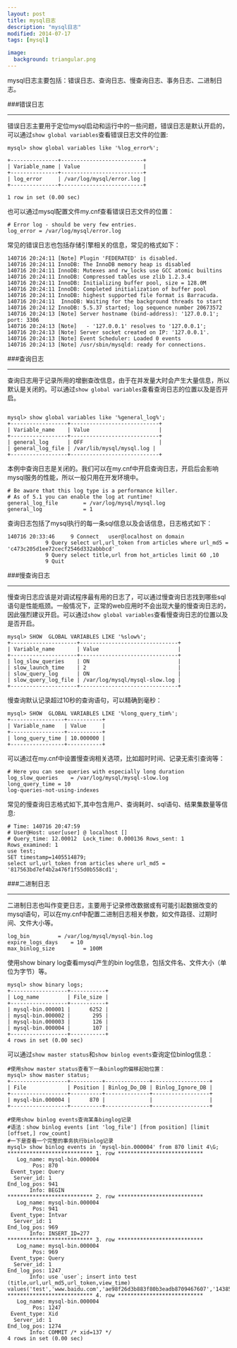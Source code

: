 ```yaml
---
layout: post
title: mysql日志
description: "mysql日志"
modified: 2014-07-17
tags: [mysql]

image:
  background: triangular.png
---
```


mysql日志主要包括：错误日志、查询日志、慢查询日志、事务日志、二进制日志。

###错误日志

---

错误日志主要用于定位mysql启动和运行中的一些问题，错误日志是默认开启的，可以通过`show global variables`查看错误日志文件的位置:

```
mysql> show global variables like '%log_error%';

+---------------+--------------------------+
| Variable_name | Value                    |
+---------------+--------------------------+
| log_error     | /var/log/mysql/error.log |
+---------------+--------------------------+

1 row in set (0.00 sec)
```

也可以通过mysql配置文件my.cnf查看错误日志文件的位置：

```
# Error log - should be very few entries.
log_error = /var/log/mysql/error.log
```

常见的错误日志也包括存储引擎相关的信息，常见的格式如下：

```
140716 20:24:11 [Note] Plugin 'FEDERATED' is disabled.
140716 20:24:11 InnoDB: The InnoDB memory heap is disabled
140716 20:24:11 InnoDB: Mutexes and rw_locks use GCC atomic builtins
140716 20:24:11 InnoDB: Compressed tables use zlib 1.2.3.4
140716 20:24:11 InnoDB: Initializing buffer pool, size = 128.0M
140716 20:24:11 InnoDB: Completed initialization of buffer pool
140716 20:24:11 InnoDB: highest supported file format is Barracuda.
140716 20:24:11  InnoDB: Waiting for the background threads to start
140716 20:24:12 InnoDB: 5.5.37 started; log sequence number 20673572
140716 20:24:13 [Note] Server hostname (bind-address): '127.0.0.1'; port: 3306
140716 20:24:13 [Note]   - '127.0.0.1' resolves to '127.0.0.1';
140716 20:24:13 [Note] Server socket created on IP: '127.0.0.1'.
140716 20:24:13 [Note] Event Scheduler: Loaded 0 events
140716 20:24:13 [Note] /usr/sbin/mysqld: ready for connections.
```


###查询日志

---

查询日志用于记录所用的增删查改信息，由于在并发量大时会产生大量信息，所以默认是关闭的。可以通过`show global variables`查看查询日志的位置以及是否开启。

```

mysql> show global variables like '%general_log%';
+------------------+----------------------------+
| Variable_name    | Value                      |
+------------------+----------------------------+
| general_log      | OFF                        |
| general_log_file | /var/lib/mysql/mysql.log |
+------------------+----------------------------+

```

本例中查询日志是关闭的。我们可以在my.cnf中开启查询日志，开启后会影响mysql服务的性能，所以一般只用在开发环境中。

```
# Be aware that this log type is a performance killer.
# As of 5.1 you can enable the log at runtime!
general_log_file        = /var/log/mysql/mysql.log
general_log             = 1

```

查询日志包括了mysql执行的每一条sql信息以及会话信息，日志格式如下：


```
140716 20:33:46     9 Connect   user@localhost on domain
            9 Query select url,url_token from articles where url_md5 = 'c473c205d1ee72cecf2546d332abbbcd'
            9 Query select title,url from hot_articles limit 60 ,10
            9 Quit
```

###慢查询日志

-----


慢查询日志应该是对调试程序最有用的日志了，可以通过慢查询日志找到哪些sql语句是性能瓶颈。一般情况下，正常的web应用时不会出现大量的慢查询日志的，因此强烈建议开启。可以通过`show global variables`查看慢查询日志的位置以及是否开启。

```
mysql> SHOW  GLOBAL VARIABLES LIKE '%slow%';               
+---------------------+-------------------------------+
| Variable_name       | Value                         |
+---------------------+-------------------------------+
| log_slow_queries    | ON                            |
| slow_launch_time    | 2                             |
| slow_query_log      | ON                            |
| slow_query_log_file | /var/log/mysql/mysql-slow.log |
+---------------------+-------------------------------+

```

慢查询默认记录超过10秒的查询语句，可以精确到毫秒：


```
mysql> SHOW  GLOBAL VARIABLES LIKE '%long_query_tim%';
+-----------------+-----------+
| Variable_name   | Value     |
+-----------------+-----------+
| long_query_time | 10.000000 |
+-----------------+-----------+
```

可以通过在my.cnf中设置慢查询相关选项，比如超时时间、记录无索引查询等：

```
# Here you can see queries with especially long duration
log_slow_queries    = /var/log/mysql/mysql-slow.log
long_query_time = 10
log-queries-not-using-indexes
```

常见的慢查询日志格式如下,其中包含用户、查询耗时、sql语句、结果集数量等信息:

```
# Time: 140716 20:47:59
# User@Host: user[user] @ localhost []
# Query_time: 12.00012  Lock_time: 0.000136 Rows_sent: 1  Rows_examined: 1
use test;
SET timestamp=1405514879;
select url,url_token from articles where url_md5 = '817563bd7ef4b2a476f1f55d0b558cd1';
```

###二进制日志

----

二进制日志也叫作变更日志，主要用于记录修改数据或有可能引起数据改变的mysql语句，可以在my.cnf中配置二进制日志相关参数，如文件路径、过期时间、文件大小等。

```
log_bin         = /var/log/mysql/mysql-bin.log
expire_logs_days    = 10
max_binlog_size         = 100M
```

使用show binary log查看mysql产生的bin log信息，包括文件名、文件大小（单位为字节）等。

```
mysql> show binary logs;
+------------------+-----------+
| Log_name         | File_size |
+------------------+-----------+
| mysql-bin.000001 |      6252 |
| mysql-bin.000002 |       295 |
| mysql-bin.000003 |       126 |
| mysql-bin.000004 |       107 |
+------------------+-----------+
4 rows in set (0.00 sec)
```

可以通过`show master status`和`show binlog events`查询定位binlog信息：

```
#使用show master status查看下一条binlog的偏移起始位置：
mysql> show master status;
+------------------+----------+--------------+------------------+
| File             | Position | Binlog_Do_DB | Binlog_Ignore_DB |
+------------------+----------+--------------+------------------+
| mysql-bin.000004 |      870 |              |                  |
+------------------+----------+--------------+------------------+

#使用show binlog events查询某条binglog记录
#语法：show binlog events [int 'log_file'] [from position] [limit [offset,] row_count]
#一下是查看一个完整的事务执行binlog记录
mysql> show binlog events in 'mysql-bin.000004' from 870 limit 4\G;
*************************** 1. row ***************************
   Log_name: mysql-bin.000004
        Pos: 870
 Event_type: Query
  Server_id: 1
End_log_pos: 941
       Info: BEGIN
*************************** 2. row ***************************
   Log_name: mysql-bin.000004
        Pos: 941
 Event_type: Intvar
  Server_id: 1
End_log_pos: 969
       Info: INSERT_ID=277
*************************** 3. row ***************************
   Log_name: mysql-bin.000004
        Pos: 969
 Event_type: Query
  Server_id: 1
End_log_pos: 1247
       Info: use `user`; insert into test (title,url,url_md5,url_token,view_time) values('test','www.baidu.com','ae98f26d3b883f80b3eadb8709467607','1438524738','1405517003')
*************************** 4. row ***************************
   Log_name: mysql-bin.000004
        Pos: 1247
 Event_type: Xid
  Server_id: 1
End_log_pos: 1274
       Info: COMMIT /* xid=137 */
4 rows in set (0.00 sec)
```
